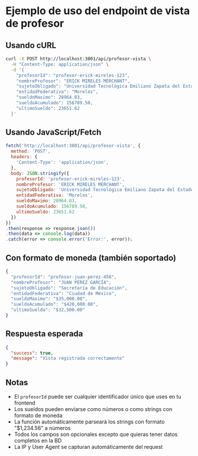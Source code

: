 # Ejemplo de uso del endpoint de vista de profesor

## Usando cURL

```bash
curl -X POST http://localhost:3001/api/profesor-vista \
  -H "Content-Type: application/json" \
  -d '{
    "profesorId": "profesor-erick-mireles-123",
    "nombreProfesor": "ERICK MIRELES MERCHANT",
    "sujetoObligado": "Universidad Tecnológica Emiliano Zapata del Estado de Morelos",
    "entidadFederativa": "Morelos",
    "sueldoMaximo": 28964.83,
    "sueldoAcumulado": 156789.50,
    "ultimoSueldo": 23651.62
  }'
```

## Usando JavaScript/Fetch

```javascript
fetch('http://localhost:3001/api/profesor-vista', {
  method: 'POST',
  headers: {
    'Content-Type': 'application/json',
  },
  body: JSON.stringify({
    profesorId: 'profesor-erick-mireles-123',
    nombreProfesor: 'ERICK MIRELES MERCHANT',
    sujetoObligado: 'Universidad Tecnológica Emiliano Zapata del Estado de Morelos',
    entidadFederativa: 'Morelos',
    sueldoMaximo: 28964.83,
    sueldoAcumulado: 156789.50,
    ultimoSueldo: 23651.62
  })
})
.then(response => response.json())
.then(data => console.log(data))
.catch(error => console.error('Error:', error));
```

## Con formato de moneda (también soportado)

```javascript
{
  "profesorId": "profesor-juan-perez-456",
  "nombreProfesor": "JUAN PÉREZ GARCÍA",
  "sujetoObligado": "Secretaría de Educación",
  "entidadFederativa": "Ciudad de México",
  "sueldoMaximo": "$35,000.00",
  "sueldoAcumulado": "$420,000.00",
  "ultimoSueldo": "$32,500.00"
}
```

## Respuesta esperada

```json
{
  "success": true,
  "message": "Vista registrada correctamente"
}
```

## Notas

- El `profesorId` puede ser cualquier identificador único que uses en tu frontend
- Los sueldos pueden enviarse como números o como strings con formato de moneda
- La función automáticamente parseará los strings con formato "$1,234.56" a números
- Todos los campos son opcionales excepto que quieras tener datos completos en la BD
- La IP y User Agent se capturan automáticamente del request
